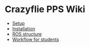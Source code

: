 # Crazyflie PPS Wiki
- [Setup](setup.html)
- [Installation](installation.html)
- [ROS structure](ros_structure.html)
- [Workflow for students](workflow_for_students.html)
